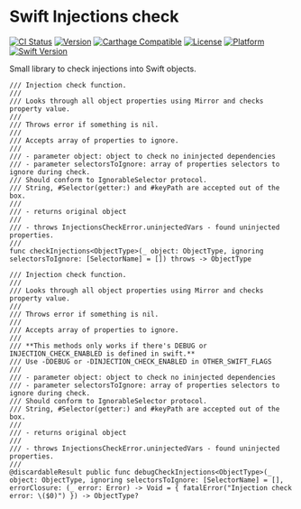 # Swift Injections check

[![CI Status](https://travis-ci.org/TinkoffCreditSystems/InjectionsCheck.svg?branch=master)](https://travis-ci.org/TinkoffCreditSystems/InjectionsCheck)
[![Version](https://img.shields.io/cocoapods/v/InjectionsCheck.svg?style=flat)](http://cocoapods.org/pods/InjectionsCheck)
[![Carthage Compatible](https://img.shields.io/badge/Carthage-compatible-4BC51D.svg?style=flat)](https://github.com/Carthage/Carthage)
[![License](https://img.shields.io/cocoapods/l/InjectionsCheck.svg?style=flat)](http://cocoapods.org/pods/InjectionsCheck)
[![Platform](https://img.shields.io/cocoapods/p/InjectionsCheck.svg?style=flat)](http://cocoapods.org/pods/InjectionsCheck)
[![Swift Version](https://img.shields.io/badge/Swift-3.0--4.0-F16D39.svg?style=flat)](https://developer.apple.com/swift)

Small library to check injections into Swift objects.

```
/// Injection check function.
///
/// Looks through all object properties using Mirror and checks property value.
///
/// Throws error if something is nil.
///
/// Accepts array of properties to ignore.
///
/// - parameter object: object to check no ininjected dependencies
/// - parameter selectorsToIgnore: array of properties selectors to ignore during check.
/// Should conform to IgnorableSelector protocol.
/// String, #Selector(getter:) and #keyPath are accepted out of the box.
///
/// - returns original object
///
/// - throws InjectionsCheckError.uninjectedVars - found uninjected properties.
///
func checkInjections<ObjectType>(_ object: ObjectType, ignoring selectorsToIgnore: [SelectorName] = []) throws -> ObjectType

/// Injection check function.
///
/// Looks through all object properties using Mirror and checks property value.
///
/// Throws error if something is nil.
///
/// Accepts array of properties to ignore.
///
/// **This methods only works if there's DEBUG or INJECTION_CHECK_ENABLED is defined in swift.**
/// Use -DDEBUG or -DINJECTION_CHECK_ENABLED in OTHER_SWIFT_FLAGS
///
/// - parameter object: object to check no ininjected dependencies
/// - parameter selectorsToIgnore: array of properties selectors to ignore during check.
/// Should conform to IgnorableSelector protocol.
/// String, #Selector(getter:) and #keyPath are accepted out of the box.
///
/// - returns original object
///
/// - throws InjectionsCheckError.uninjectedVars - found uninjected properties.
///
@discardableResult public func debugCheckInjections<ObjectType>(_ object: ObjectType, ignoring selectorsToIgnore: [SelectorName] = [], errorClosure: (_ error: Error) -> Void = { fatalError("Injection check error: \($0)") }) -> ObjectType? 
```
